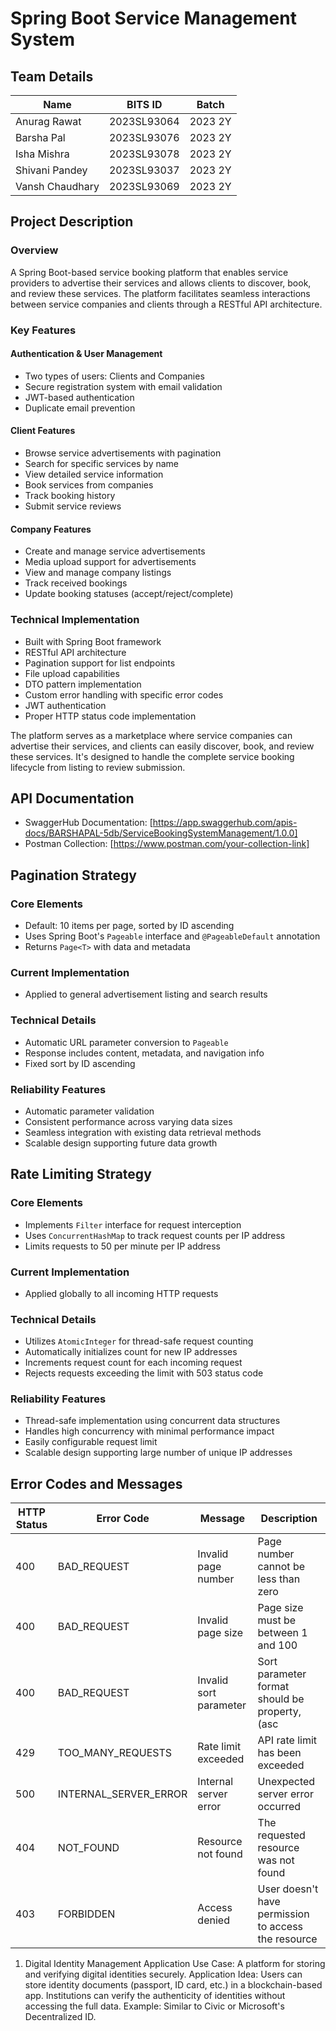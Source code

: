 # Spring Boot Service Management System

## Team Details
| Name | BITS ID | Batch |
|------|------------|-------|
| Anurag Rawat | 2023SL93064 | 2023 2Y |
| Barsha Pal | 2023SL93076 | 2023 2Y |
| Isha Mishra | 2023SL93078 | 2023 2Y |
| Shivani Pandey | 2023SL93037 | 2023 2Y |
| Vansh Chaudhary | 2023SL93069 | 2023 2Y |

## Project Description
### Overview
A Spring Boot-based service booking platform that enables service providers to advertise their services and allows clients to discover, book, and review these services. The platform facilitates seamless interactions between service companies and clients through a RESTful API architecture.

### Key Features

#### Authentication & User Management
- Two types of users: Clients and Companies
- Secure registration system with email validation
- JWT-based authentication
- Duplicate email prevention

#### Client Features
- Browse service advertisements with pagination
- Search for specific services by name
- View detailed service information
- Book services from companies
- Track booking history
- Submit service reviews

#### Company Features
- Create and manage service advertisements
- Media upload support for advertisements
- View and manage company listings
- Track received bookings
- Update booking statuses (accept/reject/complete)

### Technical Implementation
- Built with Spring Boot framework
- RESTful API architecture
- Pagination support for list endpoints
- File upload capabilities
- DTO pattern implementation
- Custom error handling with specific error codes
- JWT authentication
- Proper HTTP status code implementation

The platform serves as a marketplace where service companies can advertise their services, and clients can easily discover, book, and review these services. It's designed to handle the complete service booking lifecycle from listing to review submission.

## API Documentation
- SwaggerHub Documentation: [https://app.swaggerhub.com/apis-docs/BARSHAPAL-5db/ServiceBookingSystemManagement/1.0.0]
- Postman Collection: [https://www.postman.com/your-collection-link]

## Pagination Strategy

### Core Elements
- Default: 10 items per page, sorted by ID ascending
- Uses Spring Boot's `Pageable` interface and `@PageableDefault` annotation
- Returns `Page<T>` with data and metadata

### Current Implementation
- Applied to general advertisement listing and search results

### Technical Details
- Automatic URL parameter conversion to `Pageable`
- Response includes content, metadata, and navigation info
- Fixed sort by ID ascending

### Reliability Features
- Automatic parameter validation
- Consistent performance across varying data sizes
- Seamless integration with existing data retrieval methods
- Scalable design supporting future data growth

## Rate Limiting Strategy
### Core Elements
- Implements `Filter` interface for request interception
- Uses `ConcurrentHashMap` to track request counts per IP address
- Limits requests to 50 per minute per IP address

### Current Implementation
- Applied globally to all incoming HTTP requests

### Technical Details
- Utilizes `AtomicInteger` for thread-safe request counting
- Automatically initializes count for new IP addresses
- Increments request count for each incoming request
- Rejects requests exceeding the limit with 503 status code

### Reliability Features
- Thread-safe implementation using concurrent data structures
- Handles high concurrency with minimal performance impact
- Easily configurable request limit
- Scalable design supporting large number of unique IP addresses

## Error Codes and Messages

| HTTP Status | Error Code | Message | Description |
|------------|------------|---------|-------------|
| 400 | BAD_REQUEST | Invalid page number | Page number cannot be less than zero |
| 400 | BAD_REQUEST | Invalid page size | Page size must be between 1 and 100 |
| 400 | BAD_REQUEST | Invalid sort parameter | Sort parameter format should be property,(asc|desc) |
| 429 | TOO_MANY_REQUESTS | Rate limit exceeded | API rate limit has been exceeded |
| 500 | INTERNAL_SERVER_ERROR | Internal server error | Unexpected server error occurred |
| 404 | NOT_FOUND | Resource not found | The requested resource was not found |
| 403 | FORBIDDEN | Access denied | User doesn't have permission to access the resource |


1. Digital Identity Management Application
Use Case: A platform for storing and verifying digital identities securely.
Application Idea:
Users can store identity documents (passport, ID card, etc.) in a blockchain-based app.
Institutions can verify the authenticity of identities without accessing the full data.
Example:
Similar to Civic or Microsoft's Decentralized ID.

